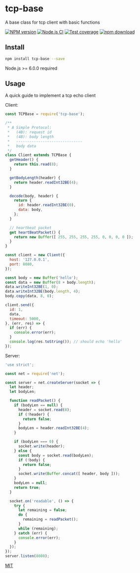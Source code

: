 # tcp-base

A base class for tcp client with basic functions

[![NPM version][npm-image]][npm-url]
[![Node.js CI](https://github.com/node-modules/tcp-base/actions/workflows/nodejs.yml/badge.svg)](https://github.com/node-modules/tcp-base/actions/workflows/nodejs.yml)
[![Test coverage][codecov-image]][codecov-url]
[![npm download][download-image]][download-url]

[npm-image]: https://img.shields.io/npm/v/tcp-base.svg?style=flat-square
[npm-url]: https://npmjs.org/package/tcp-base
[codecov-image]: https://codecov.io/gh/node-modules/tcp-base/branch/master/graph/badge.svg
[codecov-url]: https://codecov.io/gh/node-modules/tcp-base
[download-image]: https://img.shields.io/npm/dm/tcp-base.svg?style=flat-square
[download-url]: https://npmjs.org/package/tcp-base

## Install

```bash
npm install tcp-base --save
```

Node.js >= 6.0.0 required

## Usage

A quick guide to implement a tcp echo client

Client:

```js
const TCPBase = require('tcp-base');

/**
 * A Simple Protocol:
 *   (4B): request id
 *   (4B): body length
 *   ------------------------------
 *   body data
 */
class Client extends TCPBase {
  getHeader() {
    return this.read(8);
  }

  getBodyLength(header) {
    return header.readInt32BE(4);
  }

  decode(body, header) {
    return {
      id: header.readInt32BE(0),
      data: body,
    };
  }

  // heartbeat packet
  get heartBeatPacket() {
    return new Buffer([ 255, 255, 255, 255, 0, 0, 0, 0 ]);
  }
}

const client = new Client({
  host: '127.0.0.1',
  port: 8080,
});

const body = new Buffer('hello');
const data = new Buffer(8 + body.length);
data.writeInt32BE(1, 0);
data.writeInt32BE(body.length, 4);
body.copy(data, 8, 0);

client.send({
  id: 1,
  data,
  timeout: 5000,
}, (err, res) => {
  if (err) {
    console.error(err);
  }
  console.log(res.toString()); // should echo 'hello'
});
```

Server:

```js
'use strict';

const net = require('net');

const server = net.createServer(socket => {
  let header;
  let bodyLen;

  function readPacket() {
    if (bodyLen == null) {
      header = socket.read(8);
      if (!header) {
        return false;
      }
      bodyLen = header.readInt32BE(4);
    }

    if (bodyLen === 0) {
      socket.write(header);
    } else {
      const body = socket.read(bodyLen);
      if (!body) {
        return false;
      }
      socket.write(Buffer.concat([ header, body ]));
    }
    bodyLen = null;
    return true;
  }

  socket.on('readable', () => {
    try {
      let remaining = false;
      do {
        remaining = readPacket();
      }
      while (remaining);
    } catch (err) {
      console.error(err);
    }
  });
});
server.listen(8080);
```

[MIT](LICENSE)
